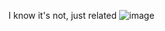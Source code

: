 I know it's not, just related
![image](https://github.com/xiaziawsl/Open-Source-Software-Girls-/blob/main/image/%E6%9C%AA%E6%A0%87%E9%A2%98-32.png)
